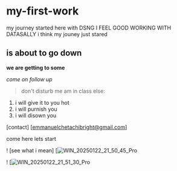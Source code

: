# my-first-work
my journey started here with DSNG
I FEEL GOOD WORKING WITH DATASALLY 
i think my jouney just stared

## is about to go down
**we are getting to some**

*come on follow up*
> don't disturb me am in class else:
1. i will give it to you hot
2. i will purnish you
3. i will disown you

[contact] [emmanuelchetachibright@gmail.com]

come here lets start

! [see what i mean] [![WIN_20250122_21_50_45_Pro](https://github.com/user-attachments/assets/776d707a-959a-488a-a7cc-a5469fe45f48)

! [![WIN_20250122_21_51_30_Pro](https://github.com/user-attachments/assets/b05bd2ee-36ff-4ea0-be42-1402cfe09cca)
